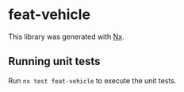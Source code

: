 # feat-vehicle

This library was generated with [Nx](https://nx.dev).

## Running unit tests

Run `nx test feat-vehicle` to execute the unit tests.
